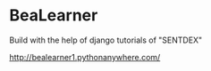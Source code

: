 # BeaLearner
Build with the help of django tutorials of "SENTDEX"

http://bealearner1.pythonanywhere.com/
